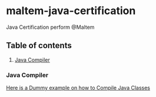 # maltem-java-certification
Java Certification perform @Maltem


## Table of contents
1. [Java Compiler](java-compiler)


### Java Compiler

[Here is a Dummy example on how to Compile Java Classes](http://www.dummies.com/programming/java/how-to-use-the-javac-command/)
